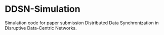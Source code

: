 # DDSN-Simulation
Simulation code for paper submission Distributed Data Synchronization in Disruptive Data-Centric Networks.
